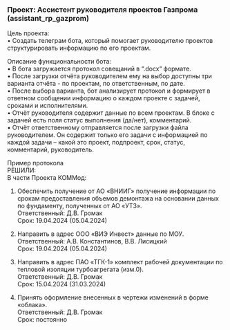 ### Проект: Ассистент руководителя проектов Газпрома (assistant_rp_gazprom)

Цель проекта:\
• Создать телеграм бота, который помогает руководителю проектов структурировать информацию по его проектам.

Описание функциональности бота:\
• В бота загружается протокол совещаний в “.docx“ формате.\
• После загрузки отчёта руководителем ему на выбор доступны три варианта отчёта - по проектам, по ответственным, по дате. \
• После выбора варианта, бот анализирует протокол и формирует в ответном сообщении информацию о каждом проекте с задачей, сроками и исполнителями. \
• Отчёт руководителя содержит данные по всем проектам. В блоке с задачей есть поля статус выполнения (да/нет), комментарий. \
• Отчёт ответственному отправляется после загрузки файла руководителем. Он содержит только его задачи с информацией по каждой задачи – какой это проект, подпроект, срок, статус, комментарий, руководитель.

Пример протокола\
РЕШИЛИ:\
В части Проекта КОММод:

1.	Обеспечить получение от АО «ВНИИГ» получение информации по срокам предоставления объемов демонтажа на основании данных по фундаменту, полученных от АО «УТЗ».\
Ответственный: Д.В. Громак\
Срок: 19.04.2024 (05.04.2024)

2.	Направить в адрес ООО «ВИЭ Инвест» данные по МОУ.\
Ответственный: А.В. Константинов, В.В. Лисицкий\
Срок: 19.04.2024 (05.04.2024)

3.	Направить в адрес ПАО «ТГК-1» комплект рабочей документации по тепловой изоляции турбоагрегата (изм.0).\
Ответственный: Д.В. Громак\
Срок: 15.04.2024 (31.03.2024)  

4.	Принять оформление внесенных в чертежи изменений в форме «облака».\
Ответственный: Д.В. Громак\
Срок: 	постоянно
